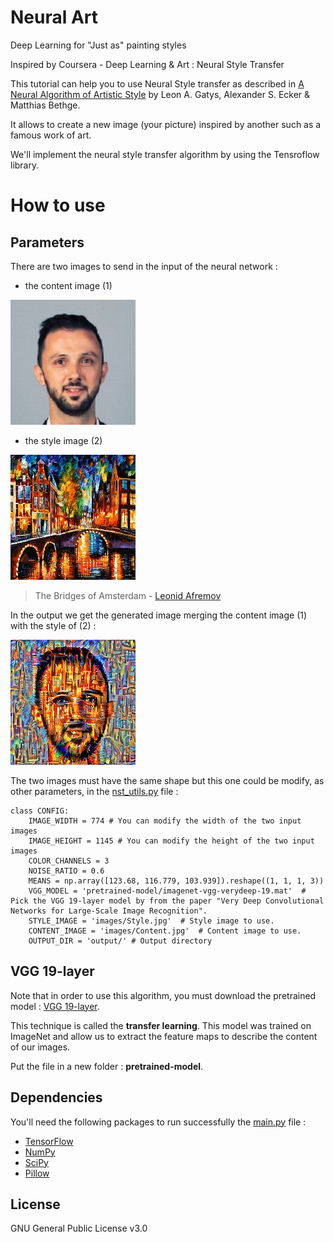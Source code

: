 # Neural Art
Deep Learning for "Just as" painting styles

Inspired by Coursera - Deep Learning & Art : Neural Style Transfer

This tutorial can help you to use Neural Style transfer as described in [A Neural Algorithm of Artistic Style](https://arxiv.org/pdf/1508.06576v2.pdf) by Leon A. Gatys, Alexander S. Ecker & Matthias Bethge.

It allows to create a new image (your picture) inspired by another such as a famous work of art.

We'll implement the neural style transfer algorithm by using the Tensroflow library.

# How to use
## Parameters
There are two images to send in the input of the neural network :
- the content image (1)

![Content image](images/Content.jpg?raw=true "Content image")

- the style image (2)

![Style image](images/Style.jpg?raw=true "Style image")
> The Bridges of Amsterdam - [Leonid Afremov](https://afremov.com/)

In the output we get the generated image merging the content image (1) with the style of (2) :

![Result image](output/Result.png?raw=true "Result image")

The two images must have the same shape but this one could be modify, as other parameters, in the [nst_utils.py](nst_utils.py) file :
```
class CONFIG:
    IMAGE_WIDTH = 774 # You can modify the width of the two input images
    IMAGE_HEIGHT = 1145 # You can modify the height of the two input images
    COLOR_CHANNELS = 3
    NOISE_RATIO = 0.6
    MEANS = np.array([123.68, 116.779, 103.939]).reshape((1, 1, 1, 3))
    VGG_MODEL = 'pretrained-model/imagenet-vgg-verydeep-19.mat'  # Pick the VGG 19-layer model by from the paper "Very Deep Convolutional Networks for Large-Scale Image Recognition".
    STYLE_IMAGE = 'images/Style.jpg'  # Style image to use.
    CONTENT_IMAGE = 'images/Content.jpg'  # Content image to use.
    OUTPUT_DIR = 'output/' # Output directory
```

## VGG 19-layer
Note that in order to use this algorithm, you must download the pretrained model : [VGG 19-layer](https://www.kaggle.com/teksab/imagenetvggverydeep19mat#imagenet-vgg-verydeep-19.mat).

This technique is called the **transfer learning**. This model was trained on ImageNet and allow us to extract the feature maps to describe the content of our images.

Put the file in a new folder : **pretrained-model**.

## Dependencies
You'll need the following packages to run successfully the [main.py](main.py) file :
- [TensorFlow](https://www.tensorflow.org/install)
- [NumPy](https://github.com/numpy/numpy/blob/master/INSTALL.rst.txt)
- [SciPy](https://github.com/scipy/scipy/blob/master/INSTALL.rst.txt)
- [Pillow](https://pillow.readthedocs.io/en/3.3.x/installation.html#installation)

## License
GNU General Public License v3.0
